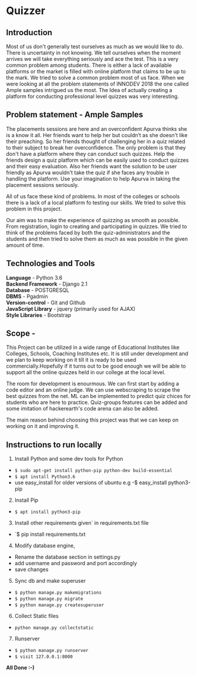# **Quizzer**
## **Introduction**  

Most of us don't generally test ourselves as much as we would like to do. There is uncertainty in not knowing. We tell ourselves when the moment arrives we will take everything seriously and ace the test. This is a very common problem among students. There is either a lack of available platforms or the market is filled with online platform that claims to be up to the mark. We tried to solve a common problem most of us face. When we were looking at all the problem statements of INNODEV 2018 the one called Ample samples intrigued us the most. The Idea of actually creating a platform for conducting professional level quizzes was very interesting.

## **Problem statement - Ample Samples**  

The placements sessions are here and an overconfident Apurva thinks she is a know it all. Her friends want to help her but couldn’t as she doesn't like their preaching. So her friends thought of challenging her in a quiz related to their subject to break her overconfidence. The only problem is that they don't have a platform where they can conduct such quizzes. Help the friends design a quiz platform which can be easily used to conduct quizzes and their easy evaluation. Also her friends want the solution to be user friendly as Apurva wouldn't take the quiz if she faces any trouble in handling the platform. Use your imagination to help Apurva in taking the placement sessions seriously.  

All of us face these kind of problems. In most of the colleges or schools there is a lack of a local platform fo testing our skills. We tried to solve this problem in this project.  

Our aim was to make the experience of quizzing as smooth as possible. From registration, login to creating and participating in quizzes. We tried to think of the problems faced by both the quiz-administrators and the students and then tried to solve them as much as was possible in the given amount of time.  

## **Technologies and Tools**  

**Language** - Python 3.6  
**Backend Framework** - Django 2.1  
**Database** - POSTGRESQL  
**DBMS** - Pgadmin  
**Version-control** - Git and Github  
**JavaScript Library** - jquery (primarily used for AJAX)  
**Style Libraries** - Bootstrap  

## **Scope** -  

This Project can be utilized in a wide range of Educational Institutes like Colleges, Schools, Coaching Institutes etc. It is still under development and we plan to keep working on it till it is ready to be used commercially.Hopefully if it turns out to be good enough we will be able to support all the online quizzes held in our college at the local level.  

The room for development is enourmous. We can first start by adding a code editor and an online judge. We can use webscraping to scrape the best quizzes from the net. ML can be implemented to predict quiz chices for students who are here to practice. Quiz-groups features can be added and some imitation of hackerearth's code arena can also be added.  

The main reason behind choosing this project was that we can keep on working on it and improving it.  

## **Instructions to run locally**  

1. Install Python and some dev tools for Python
- `$ sudo apt-get install python-pip python-dev build-essential`
- `$ apt install Python3.6`
- use easy_install for older versions of ubuntu e.g -$ easy_install python3-pip
2. Install Pip
- `$ apt install python3-pip`
3. Install other requirements given` in requirements.txt file
- `$ pip install requirements.txt
4. Modify database engine,
- Rename the database section in settings.py
- add username and password and port accordingly
- save changes
5. Sync db and make superuser
- `$ python manage.py makemigrations`
- `$ python manage.py migrate`
- `$ python manage.py createsuperuser`
6. Collect Static files
- `python manage.py collectstatic`
7. Runserver
- `$ python manage.py runserver`
- `$ visit 127.0.0.1:8000`  

**All Done :-)**